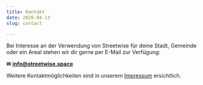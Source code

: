 ```yaml
---
title: Kontakt
date: 2020-04-13
slug: contact

---
```

Bei Interesse an der Verwendung von Streetwise für deine Stadt, Gemeinde oder ein Areal stehen wir dir gerne per E-Mail zur Verfügung:

**✉** [**info@streetwise.space**](mailto:info@streetwise.space)

Weitere Kontaktmöglichkeiten sind in unserem [Impressum](impressum) ersichtlich.